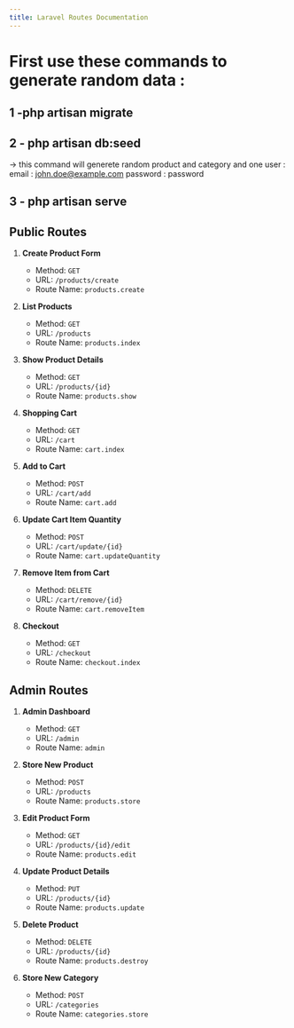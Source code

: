 ```yaml
---
title: Laravel Routes Documentation
---
```




# First use these commands to generate random data : 

## 1 -php artisan migrate 

## 2 - php artisan db:seed
-> this command will generete random product and category and one user : 
email : john.doe@example.com
password : password 

## 3 - php artisan serve






## Public Routes

1. **Create Product Form**
   - Method: `GET`
   - URL: `/products/create`
   - Route Name: `products.create`

2. **List Products**
   - Method: `GET`
   - URL: `/products`
   - Route Name: `products.index`

3. **Show Product Details**
   - Method: `GET`
   - URL: `/products/{id}`
   - Route Name: `products.show`

4. **Shopping Cart**
   - Method: `GET`
   - URL: `/cart`
   - Route Name: `cart.index`

5. **Add to Cart**
   - Method: `POST`
   - URL: `/cart/add`
   - Route Name: `cart.add`

6. **Update Cart Item Quantity**
   - Method: `POST`
   - URL: `/cart/update/{id}`
   - Route Name: `cart.updateQuantity`

7. **Remove Item from Cart**
   - Method: `DELETE`
   - URL: `/cart/remove/{id}`
   - Route Name: `cart.removeItem`

8. **Checkout**
   - Method: `GET`
   - URL: `/checkout`
   - Route Name: `checkout.index`


## Admin Routes

1. **Admin Dashboard**
    - Method: `GET`
    - URL: `/admin`
    - Route Name: `admin`

2. **Store New Product**
    - Method: `POST`
    - URL: `/products`
    - Route Name: `products.store`

3. **Edit Product Form**
    - Method: `GET`
    - URL: `/products/{id}/edit`
    - Route Name: `products.edit`

4. **Update Product Details**
    - Method: `PUT`
    - URL: `/products/{id}`
    - Route Name: `products.update`

5. **Delete Product**
    - Method: `DELETE`
    - URL: `/products/{id}`
    - Route Name: `products.destroy`

6. **Store New Category**
    - Method: `POST`
    - URL: `/categories`
    - Route Name: `categories.store`
